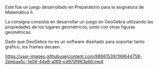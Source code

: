 <p>Este fue un juego desarrollado en Preparatorio para la asignatura de Matemática II.</p>
<p>La consigna consistía en desarrollar un juego en GeoGebra utilizando las propiedades de los lugares geométricos, junto con otras figuras geométricas.</p>
<p>Dado que GeoGebra no es un software diseñado para soportar tanto gráfico, los frames decaen.</p>

https://user-images.githubusercontent.com/88661539/199644758-2bebaa5c-1e08-44a8-a189-cd97df963a68.mp4

